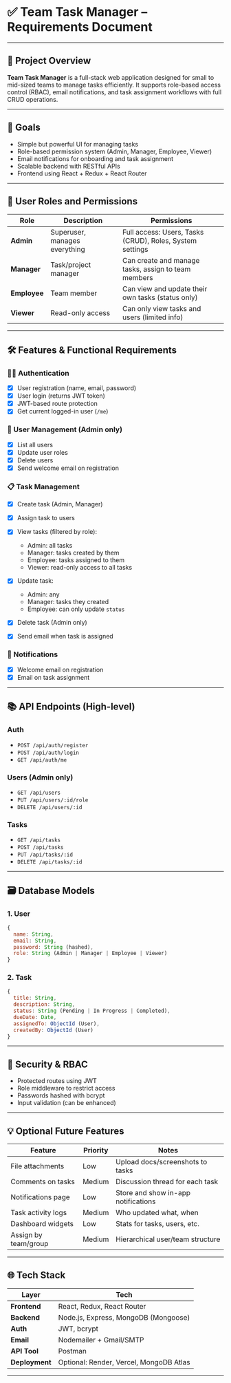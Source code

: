 # ✅ Team Task Manager – Requirements Document

---

## 📘 Project Overview

**Team Task Manager** is a full-stack web application designed for small to mid-sized teams to manage tasks efficiently. It supports role-based access control (RBAC), email notifications, and task assignment workflows with full CRUD operations.

---

## 🎯 Goals

* Simple but powerful UI for managing tasks
* Role-based permission system (Admin, Manager, Employee, Viewer)
* Email notifications for onboarding and task assignment
* Scalable backend with RESTful APIs
* Frontend using React + Redux + React Router

---

## 🧩 User Roles and Permissions

| Role         | Description                   | Permissions                                              |
| ------------ | ----------------------------- | -------------------------------------------------------- |
| **Admin**    | Superuser, manages everything | Full access: Users, Tasks (CRUD), Roles, System settings |
| **Manager**  | Task/project manager          | Can create and manage tasks, assign to team members      |
| **Employee** | Team member                   | Can view and update their own tasks (status only)        |
| **Viewer**   | Read-only access              | Can only view tasks and users (limited info)             |

---

## 🛠️ Features & Functional Requirements

### 🧑‍💼 Authentication

* [x] User registration (name, email, password)
* [x] User login (returns JWT token)
* [x] JWT-based route protection
* [x] Get current logged-in user (`/me`)

### 👥 User Management (Admin only)

* [x] List all users
* [x] Update user roles
* [x] Delete users
* [x] Send welcome email on registration

### 📋 Task Management

* [x] Create task (Admin, Manager)
* [x] Assign task to users
* [x] View tasks (filtered by role):

  * Admin: all tasks
  * Manager: tasks created by them
  * Employee: tasks assigned to them
  * Viewer: read-only access to all tasks
* [x] Update task:

  * Admin: any
  * Manager: tasks they created
  * Employee: can only update `status`
* [x] Delete task (Admin only)
* [x] Send email when task is assigned

### 📧 Notifications

* [x] Welcome email on registration
* [x] Email on task assignment

---

## 📚 API Endpoints (High-level)

### Auth

* `POST /api/auth/register`
* `POST /api/auth/login`
* `GET /api/auth/me`

### Users (Admin only)

* `GET /api/users`
* `PUT /api/users/:id/role`
* `DELETE /api/users/:id`

### Tasks

* `GET /api/tasks`
* `POST /api/tasks`
* `PUT /api/tasks/:id`
* `DELETE /api/tasks/:id`

---

## 🗃️ Database Models

### 1. **User**

```js
{
  name: String,
  email: String,
  password: String (hashed),
  role: String (Admin | Manager | Employee | Viewer)
}
```

### 2. **Task**

```js
{
  title: String,
  description: String,
  status: String (Pending | In Progress | Completed),
  dueDate: Date,
  assignedTo: ObjectId (User),
  createdBy: ObjectId (User)
}
```

---

## 🔐 Security & RBAC

* Protected routes using JWT
* Role middleware to restrict access
* Passwords hashed with bcrypt
* Input validation (can be enhanced)

---

## 💡 Optional Future Features

| Feature              | Priority | Notes                               |
| -------------------- | -------- | ----------------------------------- |
| File attachments     | Low      | Upload docs/screenshots to tasks    |
| Comments on tasks    | Medium   | Discussion thread for each task     |
| Notifications page   | Low      | Store and show in-app notifications |
| Task activity logs   | Medium   | Who updated what, when              |
| Dashboard widgets    | Low      | Stats for tasks, users, etc.        |
| Assign by team/group | Medium   | Hierarchical user/team structure    |

---

## 🌐 Tech Stack

| Layer          | Tech                                    |
| -------------- | --------------------------------------- |
| **Frontend**   | React, Redux, React Router              |
| **Backend**    | Node.js, Express, MongoDB (Mongoose)    |
| **Auth**       | JWT, bcrypt                             |
| **Email**      | Nodemailer + Gmail/SMTP                 |
| **API Tool**   | Postman                                 |
| **Deployment** | Optional: Render, Vercel, MongoDB Atlas |

---
